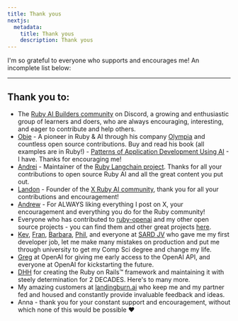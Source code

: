 ```yaml
---
title: Thank yous
nextjs:
  metadata:
    title: Thank yous
    description: Thank yous
---
```


I'm so grateful to everyone who supports and encourages me! An incomplete list below:

---

## Thank you to:

- The [Ruby AI Builders community](https://discord.gg/SCPdqawMZS) on Discord, a growing and enthusiastic group of learners and doers, who are always encouraging, interesting, and eager to contribute and help others.
- [Obie](https://x.com/obie) - A pioneer in Ruby & AI through his company [Olympia](https://olympia.chat) and countless open source contributions. Buy and read his book (all examples are in Ruby!) - [Patterns of Application Development Using AI](https://leanpub.com/patterns-of-application-development-using-ai) - I have. Thanks for encouraging me!
- [Andrei](https://x.com/rushing_andrei) - Maintainer of the [Ruby Langchain project](https://github.com/patterns-ai-core/langchainrb). Thanks for all your contributions to open source Ruby AI and all the great content you put out.
- [Landon](https://x.com/thedayisntgray) - Founder of the [X Ruby AI community](https://x.com/i/communities/1709211359039078677), thank you for all your contributions and encouragement!
- [Andrew](https://x.com/MyBuddyAndrew) - For ALWAYS liking everything I post on X, your encouragement and everything you do for the Ruby community!
- Everyone who has contributed to [ruby-openai](https://github.com/alexrudall/ruby-openai) and my other open source projects - you can find them and other great projects [here](https://github.com/alexrudall/awesome-ruby-ai).
- [Kev](https://x.com/KevinMonk), [Fran](https://x.com/MrsFMonk), [Barbara](https://www.linkedin.com/in/barbara-white-a2044451/), [Phil](https://www.linkedin.com/in/phil-bottle-51066b16/), and everyone at [SARD JV](https://www.sardjv.co.uk/) who gave me my first developer job, let me make many mistakes on production and put me through university to get my Comp Sci degree and change my life.
- [Greg](https://x.com/gdb) at OpenAI for giving me early access to the OpenAI API, and everyone at OpenAI for kickstarting the future.
- [DHH](https://x.com/dhh) for creating the Ruby on Rails™ framework and maintaining it with steely determination for 2 DECADES. Here's to many more.
- My amazing customers at [landingburn.ai](landingburn.ai) who keep me and my partner fed and housed and constantly provide invaluable feedback and ideas.
- Anna - thank you for your constant support and encouragement, without which none of this would be possible ❤️

